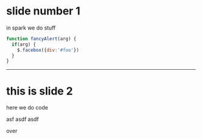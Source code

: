 # slide number 1
in spark we do stuff 

```javascript
function fancyAlert(arg) {
  if(arg) {
    $.facebox({div:'#foo'})
  }
}
```


--- 

# this is slide 2


here we do code

  asf
  asdf
  asdf
  
over
